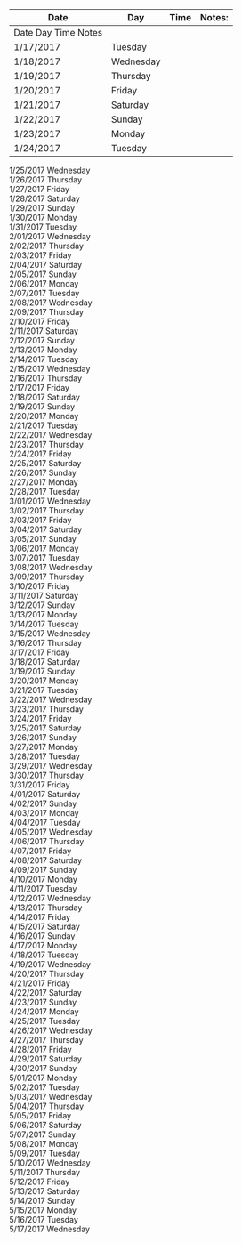 | Date  | Day  |   Time    |   Notes:   |
|-----------------------------|------------------------------|---------------------|------------------------------------------------------------------|
|Date		Day		Time		Notes
|1/17/2017	|Tuesday		|	|					|
|1/18/2017	|Wednesday	|	|					|
|1/19/2017	|Thursday	|	|					|
|1/20/2017	|Friday		|	|					|
|1/21/2017	|Saturday		|	|					|
|1/22/2017	|Sunday		|	|					|
|1/23/2017	|Monday		|	|					|
1/24/2017	|Tuesday		|	|					|
1/25/2017	Wednesday		
1/26/2017	Thursday		
1/27/2017	Friday		
1/28/2017	Saturday		
1/29/2017	Sunday		
1/30/2017	Monday		
1/31/2017	Tuesday		
2/01/2017	Wednesday		
2/02/2017	Thursday		
2/03/2017	Friday		
2/04/2017	Saturday		
2/05/2017	Sunday		
2/06/2017	Monday		
2/07/2017	Tuesday		
2/08/2017	Wednesday		
2/09/2017	Thursday		
2/10/2017	Friday		
2/11/2017	Saturday		
2/12/2017	Sunday		
2/13/2017	Monday		
2/14/2017	Tuesday		
2/15/2017	Wednesday		
2/16/2017	Thursday		
2/17/2017	Friday		
2/18/2017	Saturday		
2/19/2017	Sunday		
2/20/2017	Monday		
2/21/2017	Tuesday		
2/22/2017	Wednesday		
2/23/2017	Thursday		
2/24/2017	Friday		
2/25/2017	Saturday		
2/26/2017	Sunday		
2/27/2017	Monday		
2/28/2017	Tuesday		
3/01/2017	Wednesday		
3/02/2017	Thursday		
3/03/2017	Friday		
3/04/2017	Saturday		
3/05/2017	Sunday		
3/06/2017	Monday		
3/07/2017	Tuesday		
3/08/2017	Wednesday		
3/09/2017	Thursday		
3/10/2017	Friday		
3/11/2017	Saturday		
3/12/2017	Sunday		
3/13/2017	Monday		
3/14/2017	Tuesday		
3/15/2017	Wednesday		
3/16/2017	Thursday		
3/17/2017	Friday		
3/18/2017	Saturday		
3/19/2017	Sunday		
3/20/2017	Monday		
3/21/2017	Tuesday		
3/22/2017	Wednesday		
3/23/2017	Thursday		
3/24/2017	Friday		
3/25/2017	Saturday		
3/26/2017	Sunday		
3/27/2017	Monday		
3/28/2017	Tuesday		
3/29/2017	Wednesday		
3/30/2017	Thursday		
3/31/2017	Friday		
4/01/2017	Saturday		
4/02/2017	Sunday		
4/03/2017	Monday		
4/04/2017	Tuesday		
4/05/2017	Wednesday		
4/06/2017	Thursday		
4/07/2017	Friday		
4/08/2017	Saturday		
4/09/2017	Sunday		
4/10/2017	Monday		
4/11/2017	Tuesday		
4/12/2017	Wednesday		
4/13/2017	Thursday		
4/14/2017	Friday		
4/15/2017	Saturday		
4/16/2017	Sunday		
4/17/2017	Monday		
4/18/2017	Tuesday		
4/19/2017	Wednesday		
4/20/2017	Thursday		
4/21/2017	Friday		
4/22/2017	Saturday		
4/23/2017	Sunday		
4/24/2017	Monday		
4/25/2017	Tuesday		
4/26/2017	Wednesday		
4/27/2017	Thursday		
4/28/2017	Friday		
4/29/2017	Saturday		
4/30/2017	Sunday		
5/01/2017	Monday		
5/02/2017	Tuesday		
5/03/2017	Wednesday		
5/04/2017	Thursday		
5/05/2017	Friday		
5/06/2017	Saturday		
5/07/2017	Sunday		
5/08/2017	Monday		
5/09/2017	Tuesday		
5/10/2017	Wednesday		
5/11/2017	Thursday		
5/12/2017	Friday		
5/13/2017	Saturday		
5/14/2017	Sunday		
5/15/2017	Monday		
5/16/2017	Tuesday		
5/17/2017	Wednesday		
